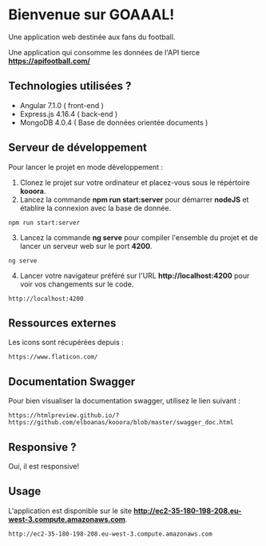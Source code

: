 # Bienvenue sur GOAAAL!
Une application web destinée aux fans du football.

Une application qui consomme les données de l'API tierce **https://apifootball.com/**


## Technologies utilisées ?
* Angular 7.1.0 ( front-end )
* Express.js 4.16.4 ( back-end )
* MongoDB 4.0.4 ( Base de données orientée documents ) 

## Serveur de développement

Pour lancer le projet en mode développement :
1. Clonez le projet sur votre ordinateur et placez-vous sous le répértoire **kooora**.
2. Lancez la commande **npm run start:server** pour démarrer **nodeJS** et établire la connexion avec la base de donnée.
```
npm run start:server
```
3. Lancez la commande **ng serve** pour compiler l'ensemble du projet et de lancer un serveur web sur le port **4200**.
```
ng serve
```
4. Lancer votre navigateur préféré sur l'URL **http://localhost:4200** pour voir vos changements sur le code.
```
http://localhost:4200
```
## Ressources externes
Les icons sont récupérées depuis :
```
https://www.flaticon.com/
```
## Documentation Swagger
Pour bien visualiser la documentation swagger, utilisez le lien suivant :
```
https://htmlpreview.github.io/?https://github.com/elboanas/kooora/blob/master/swagger_doc.html
```

## Responsive ?
Oui, il est responsive!

## Usage
L'application est disponible sur le site **http://ec2-35-180-198-208.eu-west-3.compute.amazonaws.com**.
```
http://ec2-35-180-198-208.eu-west-3.compute.amazonaws.com
```
